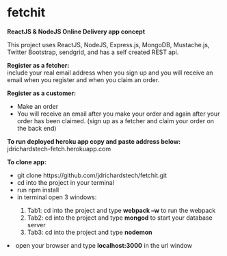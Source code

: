 # fetchit
<strong>ReactJS &amp; NodeJS Online Delivery app concept</strong>


This project uses ReactJS, NodeJS, Express.js, MongoDB, Mustache.js, Twitter Bootstrap, sendgrid, and has a self created REST api.

<strong>Register as a fetcher:</strong><br />
include your real email address when you sign up and you will receive an email when you register and when you claim an order.<br />

<strong>Register as a customer:</strong><br />
<ul>
<li>Make an order<br</li>
<li>You will receive an email after you make your order and again after your order has been claimed. (sign up as a fetcher and claim your order on the back end)</li>
</ul>

<strong>To run deployed heroku app copy and paste address below:</strong>
<br />
jdrichardstech-fetch.herokuapp.com

<strong>To clone app:</strong><br />
<ul>

<li>git clone https://github.com/jdrichardstech/fetchit.git</li>
<li>cd into the project in your terminal</li>
<li>run npm install</li>
<li>in terminal open 3 windows:</li>
<ol>
<li>Tab1: cd into the project and type <strong>webpack –w</strong> to run the webpack</li>
<li>Tab2: cd into the project and type <strong>mongod</strong> to start your database server</li>
<li>Tab3: cd into the project and type <strong>nodemon</strong></li>
</ul>
<li>open your browser and type <strong>localhost:3000</strong> in the url window</li>
</ul>


